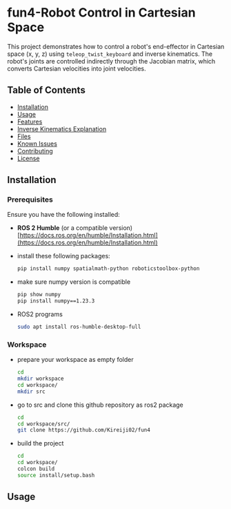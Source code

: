 # fun4-Robot Control in Cartesian Space

This project demonstrates how to control a robot's end-effector in Cartesian space (x, y, z) using `teleop_twist_keyboard` and inverse kinematics. The robot's joints are controlled indirectly through the Jacobian matrix, which converts Cartesian velocities into joint velocities.

## Table of Contents

- [Installation](#installation)
- [Usage](#usage)
- [Features](#features)
- [Inverse Kinematics Explanation](#inverse-kinematics-explanation)
- [Files](#files)
- [Known Issues](#known-issues)
- [Contributing](#contributing)
- [License](#license)

## Installation

### Prerequisites

Ensure you have the following installed:

- **ROS 2 Humble** (or a compatible version)
[https://docs.ros.org/en/humble/Installation.html](https://docs.ros.org/en/humble/Installation.html)

- install these following packages:
    ```bash
    pip install numpy spatialmath-python roboticstoolbox-python
    ```

- make sure numpy version is compatible
    ```bash
    pip show numpy
    pip install numpy==1.23.3
    ```

- ROS2 programs
    ```bash
    sudo apt install ros-humble-desktop-full
    ```

### Workspace

- prepare your workspace as empty folder
    ```bash
    cd
    mkdir workspace
    cd workspace/
    mkdir src
    ```

- go to src and clone this github repository as ros2 package
    ```bash
    cd
    cd workspace/src/
    git clone https://github.com/Kireiji02/fun4
    ```

- build the project
    ```bash
    cd
    cd workspace/
    colcon build
    source install/setup.bash
    ```

## Usage

